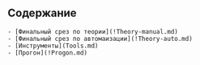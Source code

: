 ## Содержание 

    - [Финальный срез по теории](!Theory-manual.md)
    - [Финальный срез по автомаизации](!Theory-auto.md)
    - [Инструменты](Tools.md)
    - [Прогон](!Progon.md)
